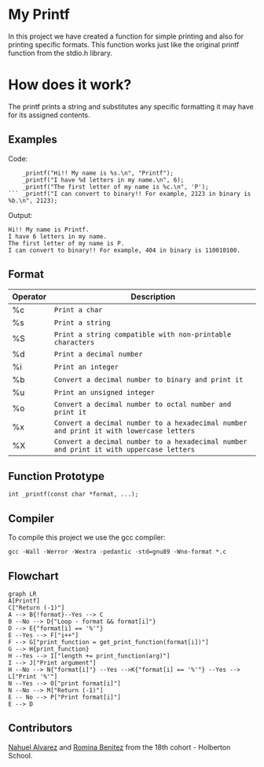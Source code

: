 # My Printf

In this project we have created a function for simple printing and also for printing specific formats. This function works just like the original printf function from the stdio.h library.


# How does it work?
The printf prints a string and substitutes any specific formatting it may have for its assigned contents.

## Examples
Code:
	

	    _printf("Hi!! My name is %s.\n", "Printf");
    	_printf("I have %d letters in my name.\n", 6);
    	_printf("The first letter of my name is %c.\n", 'P');
    ``` _printf("I can convert to binary!! For example, 2123 in binary is %b.\n", 2123);


Output:

    Hi!! My name is Printf.
    I have 6 letters in my name.
    The first letter of my name is P.
    I can convert to binary!! For example, 404 in binary is 110010100.

## Format

| Operator |Description                    |
|----------|-------------------------------|
|    %c    |`Print a char`                 |
|    %s    |`Print a string`               |
|    %S    |`Print a string compatible with non-printable characters`               |
|    %d    |`Print a decimal number`               |
|    %i    |`Print an integer`             |
|    %b    |`Convert a decimal number to binary and print it `               |
|    %u    |`Print an unsigned integer`               |
|    %o    |`Convert a decimal number to octal number and print it`               |
|    %x    |`Convert a decimal number to a hexadecimal number and print it with lowercase letters`  
|    %X    |`Convert a decimal number to a hexadecimal number and print it with uppercase letters`             |


## Function Prototype


    int _printf(const char *format, ...);


## Compiler

To compile this project we use the gcc compiler:

    gcc -Wall -Werror -Wextra -pedantic -std=gnu89 -Wno-format *.c

##  Flowchart
```mermaid
graph LR
A[Printf]
C["Return (-1)"]
A --> B{!format}--Yes --> C
B --No --> D{"Loop - format && format[i]"}
D --> E{"format[i] == '%'"}
E --Yes --> F["i++"]
F --> G["print_function = get_print_function(format[i])"]
G --> H{print_function}
H --Yes --> I["length += print_function(arg)"]
I --> J["Print argument"]
H --No --> N{"format[i]"} --Yes -->K{"format[i] == '%'"} --Yes --> L["Print '%'"]
N --Yes --> O["print format[i]"]
N --No --> M["Return (-1)"]
E -- No --> P["Print format[i]"]
E --> D
 ```


## Contributors
[Nahuel Alvarez](https://github.com/NahuelAlvarez16) and [Romina Benitez](https://github.com/Blingblinggiirl) from the 18th cohort - Holberton School.


